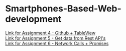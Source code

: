 # Smartphones-Based-Web-development
[Link for Assignment 4 - Github + TableView](https://github.com/sahanadarsh/Smartphones-Based-Web-development/tree/main/TableViewXib)\
[Link for Assignment 5 - Get data from Rest API's](https://github.com/sahanadarsh/Smartphones-Based-Web-development/tree/main/NewsTableViewXib)\
[Link for Assignment 6 - Network Calls + Promises](https://github.com/sahanadarsh/Smartphones-Based-Web-development/tree/main/CommoditiesTableView)
